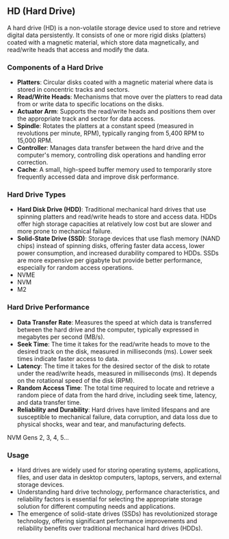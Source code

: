 ## HD (Hard Drive)

A hard drive (HD) is a non-volatile storage device used to store and retrieve digital data persistently. It consists of one or more rigid disks (platters) coated with a magnetic material, which store data magnetically, and read/write heads that access and modify the data.

### Components of a Hard Drive

- **Platters**: Circular disks coated with a magnetic material where data is stored in concentric tracks and sectors.
- **Read/Write Heads**: Mechanisms that move over the platters to read data from or write data to specific locations on the disks.
- **Actuator Arm**: Supports the read/write heads and positions them over the appropriate track and sector for data access.
- **Spindle**: Rotates the platters at a constant speed (measured in revolutions per minute, RPM), typically ranging from 5,400 RPM to 15,000 RPM.
- **Controller**: Manages data transfer between the hard drive and the computer's memory, controlling disk operations and handling error correction.
- **Cache**: A small, high-speed buffer memory used to temporarily store frequently accessed data and improve disk performance.

### Hard Drive Types

- **Hard Disk Drive (HDD)**: Traditional mechanical hard drives that use spinning platters and read/write heads to store and access data. HDDs offer high storage capacities at relatively low cost but are slower and more prone to mechanical failure.
- **Solid-State Drive (SSD)**: Storage devices that use flash memory (NAND chips) instead of spinning disks, offering faster data access, lower power consumption, and increased durability compared to HDDs. SSDs are more expensive per gigabyte but provide better performance, especially for random access operations.
- NVME
- NVM
- M2

### Hard Drive Performance

- **Data Transfer Rate**: Measures the speed at which data is transferred between the hard drive and the computer, typically expressed in megabytes per second (MB/s).
- **Seek Time**: The time it takes for the read/write heads to move to the desired track on the disk, measured in milliseconds (ms). Lower seek times indicate faster access to data.
- **Latency**: The time it takes for the desired sector of the disk to rotate under the read/write heads, measured in milliseconds (ms). It depends on the rotational speed of the disk (RPM).
- **Random Access Time**: The total time required to locate and retrieve a random piece of data from the hard drive, including seek time, latency, and data transfer time.
- **Reliability and Durability**: Hard drives have limited lifespans and are susceptible to mechanical failure, data corruption, and data loss due to physical shocks, wear and tear, and manufacturing defects.

NVM Gens 2, 3, 4, 5...

### Usage

- Hard drives are widely used for storing operating systems, applications, files, and user data in desktop computers, laptops, servers, and external storage devices.
- Understanding hard drive technology, performance characteristics, and reliability factors is essential for selecting the appropriate storage solution for different computing needs and applications.
- The emergence of solid-state drives (SSDs) has revolutionized storage technology, offering significant performance improvements and reliability benefits over traditional mechanical hard drives (HDDs).
